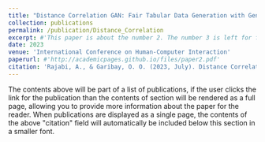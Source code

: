 ```yaml
---
title: "Distance Correlation GAN: Fair Tabular Data Generation with Generative Adversarial Networks"
collection: publications
permalink: /publication/Distance_Correlation
excerpt: #'This paper is about the number 2. The number 3 is left for future work.'
date: 2023
venue: 'International Conference on Human-Computer Interaction'
paperurl: #'http://academicpages.github.io/files/paper2.pdf'
citation: 'Rajabi, A., & Garibay, O. O. (2023, July). Distance Correlation GAN: Fair Tabular Data Generation with Generative Adversarial Networks. In International Conference on Human-Computer Interaction (pp. 431-445). Cham: Springer Nature Switzerland.'
---
```


The contents above will be part of a list of publications, if the user clicks the link for the publication than the contents of section will be rendered as a full page, allowing you to provide more information about the paper for the reader. When publications are displayed as a single page, the contents of the above "citation" field will automatically be included below this section in a smaller font.
